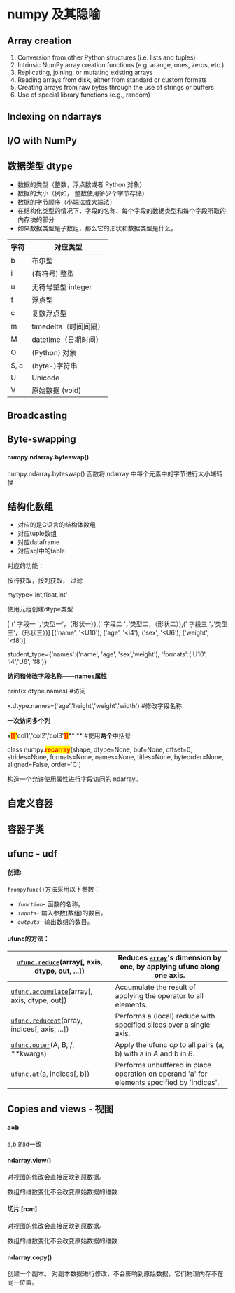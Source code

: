 # numpy 及其隐喻

## Array creation

1. Conversion from other Python structures (i.e. lists and tuples)
2. Intrinsic NumPy array creation functions (e.g. arange, ones, zeros, etc.)
3. Replicating, joining, or mutating existing arrays
4. Reading arrays from disk, either from standard or custom formats
5. Creating arrays from raw bytes through the use of strings or buffers
6. Use of special library functions (e.g., random)

## Indexing on ndarrays



## I/O with NumPy

## 数据类型 dtype

* 数据的类型（整数，浮点数或者 Python 对象）
* 数据的大小（例如， 整数使用多少个字节存储）
* 数据的字节顺序（小端法或大端法）
* 在结构化类型的情况下，字段的名称、每个字段的数据类型和每个字段所取的内存块的部分
* 如果数据类型是子数组，那么它的形状和数据类型是什么。



| 字符   | 对应类型            |
| ---- | --------------- |
| b    | 布尔型             |
| i    | (有符号) 整型        |
| u    | 无符号整型 integer   |
| f    | 浮点型             |
| c    | 复数浮点型           |
| m    | timedelta（时间间隔） |
| M    | datetime（日期时间）  |
| O    | (Python) 对象     |
| S, a | (byte-)字符串      |
| U    | Unicode         |
| V    | 原始数据 (void)     |



## Broadcasting

## Byte-swapping

#### numpy.ndarray.byteswap()

numpy.ndarray.byteswap() 函数将 ndarray 中每个元素中的字节进行大小端转换

## 结构化数组 <a href="#jie-gou-hua-shu-zu" id="jie-gou-hua-shu-zu"></a>

* 对应的是C语言的结构体数组
* 对应tuple数组
* 对应dataframe
* 对应sql中的table

对应的功能：

按行获取，按列获取， 过滤



mytype='int,float,int'

使用元组创建dtype类型

\[ (' 字段一 ‘，’类型一‘，（形状一）),(' 字段二 ‘，’类型二，（形状二）),(' 字段三 ‘，’类型三‘，（形状三）)] \[('name', '\<U10'), ('age', '\<i4'), ('sex', '\<U6'), ('weight', '\<f8')]

student\_type={'names':('name', 'age', 'sex','weight'), 'formats':('U10', 'i4','U6', 'f8')}

**访问和修改字段名称——names属性**

print(x.dtype.names) #访问

x.dtype.names=('age','height','weight','width') #修改字段名称

**一次访问多个列**

x<mark style="color:red;">**\[\['**</mark>col1','col2','col3'<mark style="color:red;">**]]**</mark>** ** #使用**两个**中括号

class numpy.<mark style="color:red;">**recarray**</mark>(shape, dtype=None, buf=None, offset=0, strides=None, formats=None, names=None, titles=None, byteorder=None, aligned=False, order='C')

构造一个允许使用属性进行字段访问的 ndarray。

## 自定义容器



## 容器子类



## ufunc - udf

#### 创建:

`frompyfunc()`方法采用以下参数：

* _`function`_- 函数的名称。
* _`inputs`_- 输入参数(数组)的数目。
* _`outputs`_- 输出数组的数目。

#### ufunc的方法：

| [`ufunc.reduce`](https://numpy.org/doc/stable/reference/generated/numpy.ufunc.reduce.html#numpy.ufunc.reduce)(array\[, axis, dtype, out, ...])        | Reduces [`array`](https://numpy.org/doc/stable/reference/generated/numpy.array.html#numpy.array)'s dimension by one, by applying ufunc along one axis. |
| ----------------------------------------------------------------------------------------------------------------------------------------------------- | ------------------------------------------------------------------------------------------------------------------------------------------------------ |
| [`ufunc.accumulate`](https://numpy.org/doc/stable/reference/generated/numpy.ufunc.accumulate.html#numpy.ufunc.accumulate)(array\[, axis, dtype, out]) | Accumulate the result of applying the operator to all elements.                                                                                        |
| [`ufunc.reduceat`](https://numpy.org/doc/stable/reference/generated/numpy.ufunc.reduceat.html#numpy.ufunc.reduceat)(array, indices\[, axis, ...])     | Performs a (local) reduce with specified slices over a single axis.                                                                                    |
| [`ufunc.outer`](https://numpy.org/doc/stable/reference/generated/numpy.ufunc.outer.html#numpy.ufunc.outer)(A, B, /, \*\*kwargs)                       | Apply the ufunc _op_ to all pairs (a, b) with a in _A_ and b in _B_.                                                                                   |
| [`ufunc.at`](https://numpy.org/doc/stable/reference/generated/numpy.ufunc.at.html#numpy.ufunc.at)(a, indices\[, b])                                   | Performs unbuffered in place operation on operand 'a' for elements specified by 'indices'.                                                             |



## Copies and views - 视图

#### a=b

a,b 的id一致

#### ndarray.view()

对视图的修改会直接反映到原数据。

数组的维数变化不会改变原始数据的维数

#### 切片 \[n:m]

对视图的修改会直接反映到原数据。

数组的维数变化不会改变原始数据的维数

#### ndarray.copy()

创建一个副本。 对副本数据进行修改，不会影响到原始数据，它们物理内存不在同一位置。
